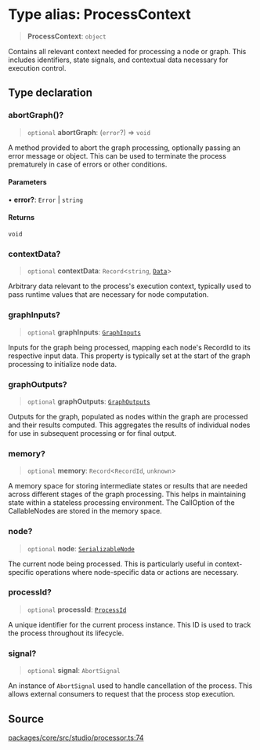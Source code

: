 # Type alias: ProcessContext

> **ProcessContext**: `object`

Contains all relevant context needed for processing a node or graph. This includes
identifiers, state signals, and contextual data necessary for execution control.

## Type declaration

### abortGraph()?

> `optional` **abortGraph**: (`error`?) => `void`

A method provided to abort the graph processing, optionally passing an error message or object.
This can be used to terminate the process prematurely in case of errors or other conditions.

#### Parameters

• **error?**: `Error` \| `string`

#### Returns

`void`

### contextData?

> `optional` **contextData**: `Record`\<`string`, [`Data`](../../data/type-aliases/Data.md)\>

Arbitrary data relevant to the process's execution context, typically used to pass
runtime values that are necessary for node computation.

### graphInputs?

> `optional` **graphInputs**: [`GraphInputs`](GraphInputs.md)

Inputs for the graph being processed, mapping each node's RecordId to its respective input data.
This property is typically set at the start of the graph processing to initialize node data.

### graphOutputs?

> `optional` **graphOutputs**: [`GraphOutputs`](GraphOutputs.md)

Outputs for the graph, populated as nodes within the graph are processed and their results computed.
This aggregates the results of individual nodes for use in subsequent processing or for final output.

### memory?

> `optional` **memory**: `Record`\<`RecordId`, `unknown`\>

A memory space for storing intermediate states or results that are needed across different stages
of the graph processing. This helps in maintaining state within a stateless processing environment.
The CallOption of the CallableNodes are stored in the memory space.

### node?

> `optional` **node**: [`SerializableNode`](../../nodes/interfaces/SerializableNode.md)

The current node being processed. This is particularly useful in context-specific operations
where node-specific data or actions are necessary.

### processId?

> `optional` **processId**: [`ProcessId`](ProcessId.md)

A unique identifier for the current process instance. This ID is used to track the
process throughout its lifecycle.

### signal?

> `optional` **signal**: `AbortSignal`

An instance of `AbortSignal` used to handle cancellation of the process. This allows
external consumers to request that the process stop execution.

## Source

[packages/core/src/studio/processor.ts:74](https://github.com/VictorS67/encre/blob/c09849eb59af073bf23be826a912f2ba4f635f93/packages/core/src/studio/processor.ts#L74)
